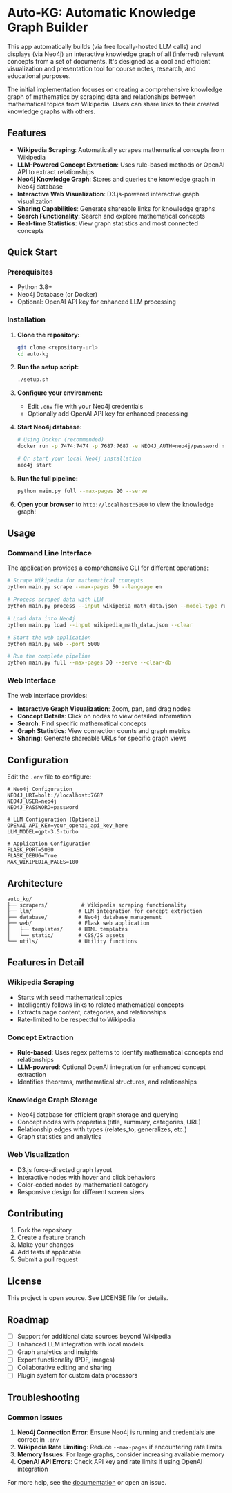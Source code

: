 # Auto-KG: Automatic Knowledge Graph Builder

This app automatically builds (via free locally-hosted LLM calls) and displays (via Neo4j) an interactive knowledge graph of all (inferred) relevant concepts from a set of documents. It's designed as a cool and efficient visualization and presentation tool for course notes, research, and educational purposes.

The initial implementation focuses on creating a comprehensive knowledge graph of mathematics by scraping data and relationships between mathematical topics from Wikipedia. Users can share links to their created knowledge graphs with others.

## Features

- **Wikipedia Scraping**: Automatically scrapes mathematical concepts from Wikipedia
- **LLM-Powered Concept Extraction**: Uses rule-based methods or OpenAI API to extract relationships
- **Neo4j Knowledge Graph**: Stores and queries the knowledge graph in Neo4j database
- **Interactive Web Visualization**: D3.js-powered interactive graph visualization
- **Sharing Capabilities**: Generate shareable links for knowledge graphs
- **Search Functionality**: Search and explore mathematical concepts
- **Real-time Statistics**: View graph statistics and most connected concepts

## Quick Start

### Prerequisites

- Python 3.8+
- Neo4j Database (or Docker)
- Optional: OpenAI API key for enhanced LLM processing

### Installation

1. **Clone the repository:**
   ```bash
   git clone <repository-url>
   cd auto-kg
   ```

2. **Run the setup script:**
   ```bash
   ./setup.sh
   ```

3. **Configure your environment:**
   - Edit `.env` file with your Neo4j credentials
   - Optionally add OpenAI API key for enhanced processing

4. **Start Neo4j database:**
   ```bash
   # Using Docker (recommended)
   docker run -p 7474:7474 -p 7687:7687 -e NEO4J_AUTH=neo4j/password neo4j:latest
   
   # Or start your local Neo4j installation
   neo4j start
   ```

5. **Run the full pipeline:**
   ```bash
   python main.py full --max-pages 20 --serve
   ```

6. **Open your browser** to `http://localhost:5000` to view the knowledge graph!

## Usage

### Command Line Interface

The application provides a comprehensive CLI for different operations:

```bash
# Scrape Wikipedia for mathematical concepts
python main.py scrape --max-pages 50 --language en

# Process scraped data with LLM
python main.py process --input wikipedia_math_data.json --model-type rule_based

# Load data into Neo4j
python main.py load --input wikipedia_math_data.json --clear

# Start the web application
python main.py web --port 5000

# Run the complete pipeline
python main.py full --max-pages 30 --serve --clear-db
```

### Web Interface

The web interface provides:

- **Interactive Graph Visualization**: Zoom, pan, and drag nodes
- **Concept Details**: Click on nodes to view detailed information
- **Search**: Find specific mathematical concepts
- **Graph Statistics**: View connection counts and graph metrics
- **Sharing**: Generate shareable URLs for specific graph views

## Configuration

Edit the `.env` file to configure:

```env
# Neo4j Configuration
NEO4J_URI=bolt://localhost:7687
NEO4J_USER=neo4j
NEO4J_PASSWORD=password

# LLM Configuration (Optional)
OPENAI_API_KEY=your_openai_api_key_here
LLM_MODEL=gpt-3.5-turbo

# Application Configuration
FLASK_PORT=5000
FLASK_DEBUG=True
MAX_WIKIPEDIA_PAGES=100
```

## Architecture

```
auto_kg/
├── scrapers/           # Wikipedia scraping functionality
├── llm/               # LLM integration for concept extraction
├── database/          # Neo4j database management
├── web/               # Flask web application
│   ├── templates/     # HTML templates
│   └── static/        # CSS/JS assets
└── utils/             # Utility functions
```

## Features in Detail

### Wikipedia Scraping
- Starts with seed mathematical topics
- Intelligently follows links to related mathematical concepts
- Extracts page content, categories, and relationships
- Rate-limited to be respectful to Wikipedia

### Concept Extraction
- **Rule-based**: Uses regex patterns to identify mathematical concepts and relationships
- **LLM-powered**: Optional OpenAI integration for enhanced concept extraction
- Identifies theorems, mathematical structures, and relationships

### Knowledge Graph Storage
- Neo4j database for efficient graph storage and querying
- Concept nodes with properties (title, summary, categories, URL)
- Relationship edges with types (relates_to, generalizes, etc.)
- Graph statistics and analytics

### Web Visualization
- D3.js force-directed graph layout
- Interactive nodes with hover and click behaviors
- Color-coded nodes by mathematical category
- Responsive design for different screen sizes

## Contributing

1. Fork the repository
2. Create a feature branch
3. Make your changes
4. Add tests if applicable
5. Submit a pull request

## License

This project is open source. See LICENSE file for details.

## Roadmap

- [ ] Support for additional data sources beyond Wikipedia
- [ ] Enhanced LLM integration with local models
- [ ] Graph analytics and insights
- [ ] Export functionality (PDF, images)
- [ ] Collaborative editing and sharing
- [ ] Plugin system for custom data processors

## Troubleshooting

### Common Issues

1. **Neo4j Connection Error**: Ensure Neo4j is running and credentials are correct in `.env`
2. **Wikipedia Rate Limiting**: Reduce `--max-pages` if encountering rate limits
3. **Memory Issues**: For large graphs, consider increasing available memory
4. **OpenAI API Errors**: Check API key and rate limits if using OpenAI integration

For more help, see the [documentation](docs/) or open an issue.
